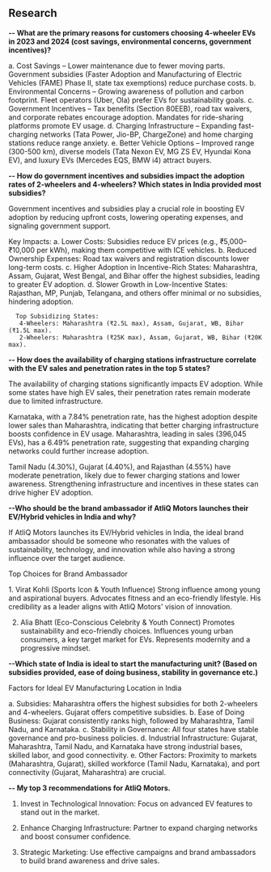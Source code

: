 ## Research 

**-- What are the primary reasons for customers choosing 4-wheeler EVs in 2023 and 2024 (cost savings, environmental concerns, government incentives)?**

a. Cost Savings – Lower maintenance due to fewer moving parts. Government subsidies (Faster Adoption and Manufacturing of Electric Vehicles (FAME) Phase II, state tax exemptions) reduce purchase costs.
b. Environmental Concerns – Growing awareness of pollution and carbon footprint. Fleet operators (Uber, Ola) prefer EVs for sustainability goals.
c. Government Incentives – Tax benefits (Section 80EEB), road tax waivers, and corporate rebates encourage adoption. Mandates for ride-sharing platforms promote EV usage.
d. Charging Infrastructure – Expanding fast-charging networks (Tata Power, Jio-BP, ChargeZone) and home charging stations reduce range anxiety.
e. Better Vehicle Options – Improved range (300-500 km), diverse models (Tata Nexon EV, MG ZS EV, Hyundai Kona EV), and luxury EVs (Mercedes EQS, BMW i4) attract buyers.


**-- How do government incentives and subsidies impact the adoption rates of 2-wheelers and 4-wheelers? Which states in India provided most subsidies?**

   Government incentives and subsidies play a crucial role in boosting EV adoption by reducing upfront costs, lowering operating expenses, and signaling government support.

   Key Impacts:
       a. Lower Costs: Subsidies reduce EV prices (e.g., ₹5,000–₹10,000 per kWh), making them competitive with ICE vehicles.
       b. Reduced Ownership Expenses: Road tax waivers and registration discounts lower long-term costs.
       c. Higher Adoption in Incentive-Rich States: Maharashtra, Assam, Gujarat, West Bengal, and Bihar offer the highest subsidies, leading to greater EV adoption.
       d. Slower Growth in Low-Incentive States: Rajasthan, MP, Punjab, Telangana, and others offer minimal or no subsidies, hindering adoption.
      
      Top Subsidizing States:
       4-Wheelers: Maharashtra (₹2.5L max), Assam, Gujarat, WB, Bihar (₹1.5L max).
       2-Wheelers: Maharashtra (₹25K max), Assam, Gujarat, WB, Bihar (₹20K max).

**-- How does the availability of charging stations infrastructure correlate with the EV sales and penetration rates in the top 5 states?**

The availability of charging stations significantly impacts EV adoption. While some states have high EV sales, their penetration rates remain moderate due to limited infrastructure.

Karnataka, with a 7.84% penetration rate, has the highest adoption despite lower sales than Maharashtra, indicating that better charging infrastructure boosts confidence in EV usage. Maharashtra, leading in sales (396,045 EVs), has a 6.49% penetration rate, suggesting that expanding charging networks could further increase adoption.

Tamil Nadu (4.30%), Gujarat (4.40%), and Rajasthan (4.55%) have moderate penetration, likely due to fewer charging stations and lower awareness. Strengthening infrastructure and incentives in these states can drive higher EV adoption.

**--Who should be the brand ambassador if AtliQ Motors launches their EV/Hybrid vehicles in India and why?**

If AtliQ Motors launches its EV/Hybrid vehicles in India, the ideal brand ambassador should be someone who resonates with the values of sustainability, technology, and innovation while also having a strong influence over the target audience.

Top Choices for Brand Ambassador

1️. Virat Kohli (Sports Icon & Youth Influence)
Strong influence among young and aspirational buyers.
Advocates fitness and an eco-friendly lifestyle.
His credibility as a leader aligns with AtliQ Motors' vision of innovation.

2. Alia Bhatt (Eco-Conscious Celebrity & Youth Connect)
Promotes sustainability and eco-friendly choices.
Influences young urban consumers, a key target market for EVs.
Represents modernity and a progressive mindset.

**--Which state of India is ideal to start the manufacturing unit? (Based on subsidies provided, ease of doing business, stability in governance etc.)**

Factors for Ideal EV Manufacturing Location in India

a. Subsidies: Maharashtra offers the highest subsidies for both 2-wheelers and 4-wheelers. Gujarat offers competitive subsidies.
b. Ease of Doing Business: Gujarat consistently ranks high, followed by Maharashtra, Tamil Nadu, and Karnataka.
c. Stability in Governance: All four states have stable governance and pro-business policies.
d. Industrial Infrastructure: Gujarat, Maharashtra, Tamil Nadu, and Karnataka have strong industrial bases, skilled labor, and good connectivity.
e. Other Factors: Proximity to markets (Maharashtra, Gujarat), skilled workforce (Tamil Nadu, Karnataka), and port connectivity (Gujarat, Maharashtra) are crucial.

**-- My top 3 recommendations for AtliQ Motors.**

1. Invest in Technological Innovation: Focus on advanced EV features to stand out in the market.

2. Enhance Charging Infrastructure: Partner to expand charging networks and boost consumer confidence.

3. Strategic Marketing: Use effective campaigns and brand ambassadors to build brand awareness and drive sales.







